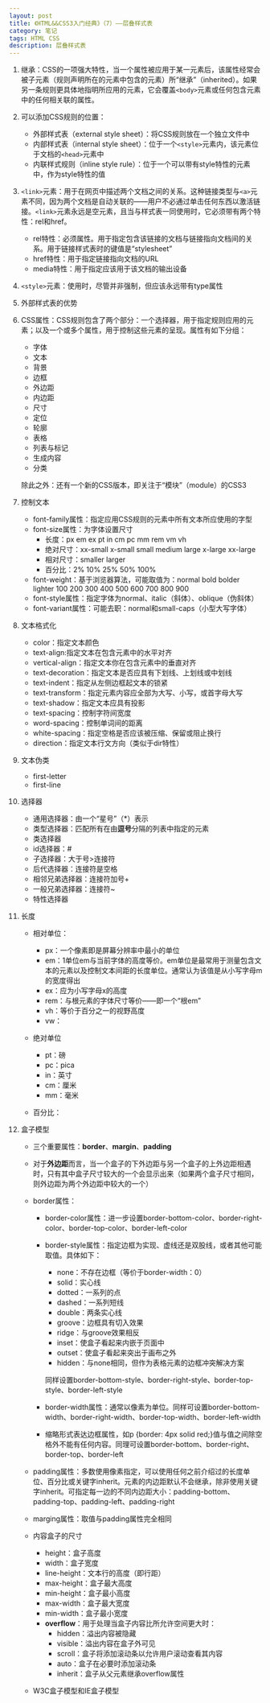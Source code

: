 ```yaml
---
layout: post
title: 《HTML&&CSS3入门经典》（7）——层叠样式表
category: 笔记
tags: HTML CSS
description: 层叠样式表
---
```


1. 继承：CSS的一项强大特性，当一个属性被应用于某一元素后，该属性经常会被子元素（规则声明所在的元素中包含的元素）所“继承”（inherited）。如果另一条规则更具体地指明所应用的元素，它会覆盖`<body>`元素或任何包含元素中的任何相关联的属性。
2. 可以添加CSS规则的位置：
	- 外部样式表（external style sheet）：将CSS规则放在一个独立文件中
	- 内部样式表（internal style sheet）：位于一个`<style>`元素内，该元素位于文档的`<head>`元素中
	- 内联样式规则（inline style rule）：位于一个可以带有style特性的元素中，作为style特性的值
3. `<link>`元素：用于在网页中描述两个文档之间的关系。这种链接类型与`<a>`元素不同，因为两个文档是自动关联的——用户不必通过单击任何东西以激活链接。`<link>`元素永远是空元素，且当与样式表一同使用时，它必须带有两个特性：rel和href。
	- rel特性：必须属性。用于指定包含该链接的文档与链接指向文档间的关系。用于链接样式表时的键值是“stylesheet”
	- href特性：用于指定链接指向文档的URL
	- media特性：用于指定应该用于该文档的输出设备
4. `<style>`元素：使用时，尽管并非强制，但应该永远带有type属性
5. 外部样式表的优势
6. CSS属性：CSS规则包含了两个部分：一个选择器，用于指定规则应用的元素；以及一个或多个属性，用于控制这些元素的呈现。属性有如下分组：
	- 字体
	- 文本
	- 背景
	- 边框
	- 外边距
	- 内边距
	- 尺寸
	- 定位
	- 轮廓
	- 表格
	- 列表与标记
	- 生成内容
	- 分类  

	除此之外：还有一个新的CSS版本，即关注于“模块”（module）的CSS3  
7. 控制文本
	- font-family属性：指定应用CSS规则的元素中所有文本所应使用的字型
	- font-size属性：为字体设置尺寸
		- 长度：px em ex pt in cm pc mm rem vm vh
		- 绝对尺寸：xx-small x-small small medium large x-large xx-large
		- 相对尺寸：smaller larger
		- 百分比：2% 10% 25% 50% 100%
	- font-weight：基于浏览器算法，可能取值为：normal bold bolder lighter 100 200 300 400 500 600 700 800 900
	- font-style属性：指定字体为normal、italic（斜体）、oblique（伪斜体）
	- font-variant属性：可能去职：normal和small-caps（小型大写字体）  


8. 文本格式化
	- color：指定文本颜色
	- text-align:指定文本在包含元素中的水平对齐
	- vertical-align：指定文本你在包含元素中的垂直对齐
	- text-decoration：指定文本是否应具有下划线、上划线或中划线
	- text-indent：指定从左侧边框起文本的锁紧
	- text-transform：指定元素内容应全部为大写、小写，或首字母大写
	- text-shadow：指定文本应具有投影
	- text-spacing：控制字符间宽度
	- word-spacing：控制单词间的距离
	- white-spacing：指定空格是否应该被压缩、保留或阻止换行
	- direction：指定文本行文方向（类似于dir特性）  

9. 文本伪类
	- first-letter
	- first-line

10. 选择器
	- 通用选择器：由一个“星号”（*）表示
	- 类型选择器：匹配所有在由**逗号**分隔的列表中指定的元素
	- 类选择器
	- id选择器：#
	- 子选择器：大于号>连接符
	- 后代选择器：连接符是空格
	- 相邻兄弟选择器：连接符加号+
	- 一般兄弟选择器：连接符~
	- 特性选择器

11. 长度
	- 相对单位：
		- px：一个像素即是屏幕分辨率中最小的单位
		- em：1单位em与当前字体的高度等价。em单位是最常用于测量包含文本的元素以及控制文本间距的长度单位。通常认为该值是从小写字母m的宽度得出
		- ex：应为小写字母x的高度
		- rem：与根元素的字体尺寸等价——即一个“根em”
		- vh：等价于百分之一的视野高度
		- vw：
	- 绝对单位
		- pt：磅
		- pc：pica
		- in：英寸
		- cm：厘米
		- mm：毫米

	- 百分比：
12. 盒子模型
	- 三个重要属性：**border**、**margin**、**padding**
	- 对于**外边距**而言，当一个盒子的下外边距与另一个盒子的上外边距相遇时，只有其中盒子尺寸较大的一个会显示出来（如果两个盒子尺寸相同，则外边距为两个外边距中较大的一个）
	- border属性：
		- border-color属性：进一步设置border-bottom-color、border-right-color、border-top-color、border-left-color
			

		- border-style属性：指定边框为实现、虚线还是双股线，或者其他可能取值。具体如下：
			- none：不存在边框（等价于border-width：0）
			- solid：实心线
			- dotted：一系列的点
			- dashed：一系列短线
			- double：两条实心线
			- groove：边框具有切入效果
			- ridge：与groove效果相反
			- inset：使盒子看起来内嵌于页面中
			- outset：使盒子看起来突出于画布之外
			- hidden：与none相同，但作为表格元素的边框冲突解决方案
		
			同样设置border-bottom-style、border-right-style、border-top-style、border-left-style
			
		- border-width属性：通常以像素为单位。同样可设置border-bottom-width、border-right-width、border-top-width、border-left-width
		- 缩略形式表达边框属性，如p {border: 4px solid red;}值与值之间除空格外不能有任何内容。同理可设置border-bottom、border-right、border-top、border-left

	- padding属性：多数使用像素指定，可以使用任何之前介绍过的长度单位、百分比或关键字inherit。元素的内边距默认不会继承，除非使用关键字inherit。可指定每一边的不同内边距大小：padding-bottom、padding-top、padding-left、padding-right
	- marging属性：取值与padding属性完全相同 
	- 内容盒子的尺寸
		- height：盒子高度
		- width：盒子宽度
		- line-height：文本行的高度（即行距）
		- max-height：盒子最大高度
		- min-height：盒子最小高度
		- max-width：盒子最大宽度
		- min-width：盒子最小宽度
		- **overflow**：用于处理当盒子内容比所允许空间更大时：
			- hidden：溢出内容被隐藏
			- visible：溢出内容在盒子外可见
			- scroll：盒子将添加滚动条以允许用户滚动查看其内容
			- auto：盒子在必要时添加滚动条
			- inherit：盒子从父元素继承overflow属性

	- W3C盒子模型和IE盒子模型